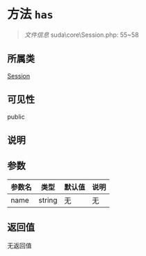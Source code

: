 # 方法 `has`

> *文件信息* suda\core\Session.php: 55~58

## 所属类 

[Session](../Session.md)

## 可见性

public

## 说明



## 参数


| 参数名 | 类型 | 默认值 | 说明 |
|--------|-----|-------|-------|
| name |  string | 无 | 无 |



## 返回值

无返回值
